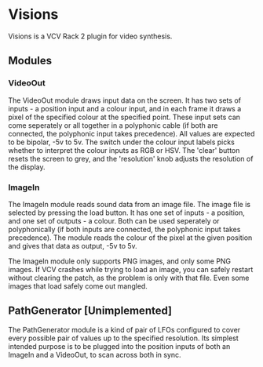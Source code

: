 # Visions

Visions is a VCV Rack 2 plugin for video synthesis.

## Modules

### VideoOut

The VideoOut module draws input data on the screen. It has two sets of inputs - a position input and a colour input, and in each frame it draws a pixel of the specified colour at the specified point. These input sets can come seperately or all together in a polyphonic cable (if both are connected, the polyphonic input takes precedence). All values are expected to be bipolar, -5v to 5v. The switch under the colour input labels picks whether to interpret the colour inputs as RGB or HSV. The 'clear' button resets the screen to grey, and the 'resolution' knob adjusts the resolution of the display.

### ImageIn

The ImageIn module reads sound data from an image file. The image file is selected by pressing the load button. It has one set of inputs - a position, and one set of outputs - a colour. Both can be used seperately or polyphonically (if both inputs are connected, the polyphonic input takes precedence). The module reads the colour of the pixel at the given position and gives that data as output, -5v to 5v.

The ImageIn module only supports PNG images, and only some PNG images. If VCV crashes while trying to load an image, you can safely restart without clearing the patch, as the problem is only with that file. Even some images that load safely come out mangled.

## PathGenerator [Unimplemented]

The PathGenerator module is a kind of pair of LFOs configured to cover every possible pair of values up to the specified resolution. Its simplest intended purpose is to be plugged into the position inputs of both an ImageIn and a VideoOut, to scan across both in sync.
